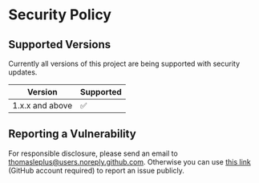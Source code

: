 # Security Policy

## Supported Versions

Currently all versions of this project are
being supported with security updates.

| Version         | Supported          |
| --------------- | ------------------ |
| 1.x.x and above | :white_check_mark: |

## Reporting a Vulnerability

For responsible disclosure, please send an email to thomasleplus@users.noreply.github.com. Otherwise you can use [this link](https://github.com/thomasleplus/docker-tor/issues/new?assignees=thomasleplus&labels=security&template=security_vulnerability.md&title=%5BVULN%5D) (GitHub account required) to report an issue publicly.
